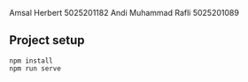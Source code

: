 Amsal Herbert       5025201182
Andi Muhammad Rafli 5025201089

## Project setup
```
npm install
npm run serve
